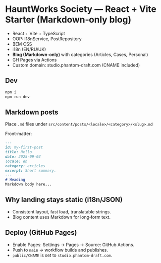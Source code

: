 # HauntWorks Society — React + Vite Starter (Markdown‑only blog)

- React + Vite + TypeScript
- OOP: I18nService, PostRepository
- BEM CSS
- i18n (EN/RU/UK)
- **Blog (Markdown‑only)** with categories (Articles, Cases, Personal)
- GH Pages via Actions
- Custom domain: studio.phantom-draft.com (CNAME included)

## Dev
```bash
npm i
npm run dev
```

## Markdown posts
Place `.md` files under `src/content/posts/<locale>/<category>/<slug>.md`

Front‑matter:
```md
---
id: my-first-post
title: Hello
date: 2025-09-03
locale: en
category: articles
excerpt: Short summary.
---
# Heading
Markdown body here...
```

## Why landing stays static (i18n/JSON)
- Consistent layout, fast load, translatable strings.
- Blog content uses Markdown for long‑form text.

## Deploy (GitHub Pages)
- Enable Pages: Settings → Pages → Source: GitHub Actions.
- Push to `main` → workflow builds and publishes.
- `public/CNAME` is set to `studio.phantom-draft.com`.
